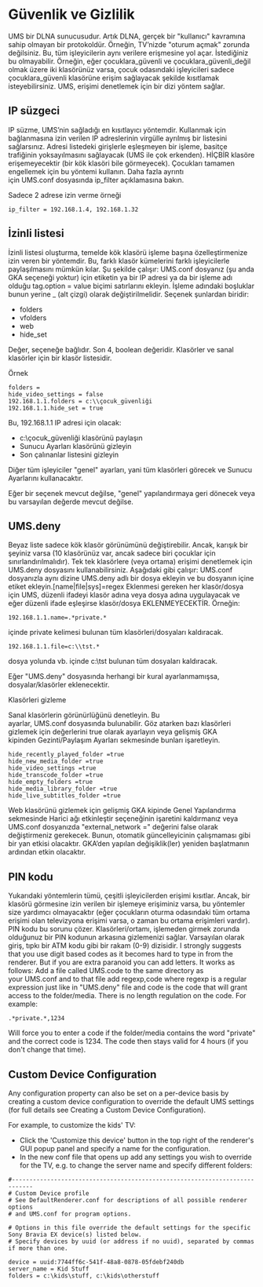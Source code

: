 # Güvenlik ve Gizlilik

UMS bir DLNA sunucusudur. Artık DLNA, gerçek bir "kullanıcı" kavramına sahip olmayan bir protokoldür. Örneğin, TV’nizde "oturum açmak" zorunda değilsiniz. Bu, tüm işleyicilerin aynı verilere erişmesine yol açar. İstediğiniz bu olmayabilir. Örneğin, eğer çocuklara_güvenli ve çocuklara_güvenli_değil olmak üzere iki klasörünüz varsa, çocuk odasındaki işleyicileri sadece çocuklara_güvenli klasörüne erişim sağlayacak şekilde kısıtlamak isteyebilirsiniz. UMS, erişimi denetlemek için bir dizi yöntem sağlar. 

## IP süzgeci

IP süzme, UMS’nin sağladığı en kısıtlayıcı yöntemdir. Kullanmak için bağlanmasına izin verilen IP adreslerinin virgülle ayrılmış bir listesini sağlarsınız. Adresi listedeki girişlerle eşleşmeyen bir işleme, basitçe trafiğinin yoksayılmasını sağlayacak (UMS ile çok erkenden). HİÇBİR klasöre erişemeyecektir (bir kök klasöri bile görmeyecek). Çocukları tamamen engellemek için bu yöntemi kullanın. Daha fazla ayrıntı için UMS.conf dosyasında ip_filter açıklamasına bakın.

Sadece 2 adrese izin verme örneği

```
ip_filter = 192.168.1.4, 192.168.1.32
```

## İzinli listesi

İzinli listesi oluşturma, temelde kök klasörü işleme başına özelleştirmenize izin veren bir yöntemdir. Bu, farklı klasör kümelerini farklı işleyicilerle paylaşılmasını mümkün kılar. Şu şekilde çalışır: UMS.conf dosyanız (şu anda GKA seçeneği yoktur) için etiketin ya bir IP adresi ya da bir işleme adı olduğu tag.option = value biçimi satırlarını ekleyin. İşleme adındaki boşluklar bunun yerine _ (alt çizgi) olarak değiştirilmelidir. Seçenek şunlardan biridir:

- folders
- vfolders
- web
- hide_set

Değer, seçeneğe bağlıdır. Son 4, boolean değeridir. Klasörler ve sanal klasörler için bir klasör listesidir.

Örnek

```
folders = 
hide_video_settings = false
192.168.1.1.folders = c:\\çocuk_güvenliği
192.168.1.1.hide_set = true
```

Bu, 192.168.1.1 IP adresi için olacak:

- c:\çocuk_güvenliği klasörünü paylaşın
- Sunucu Ayarları klasörünü gizleyin
- Son çalınanlar listesini gizleyin

Diğer tüm işleyiciler "genel" ayarları, yani tüm klasörleri görecek ve Sunucu Ayarlarını kullanacaktır.

Eğer bir seçenek mevcut değilse, "genel" yapılandırmaya geri dönecek veya bu varsayılan değerde mevcut değilse.

## UMS.deny

Beyaz liste sadece kök klasör görünümünü değiştirebilir. Ancak, karışık bir şeyiniz varsa (10 klasörünüz var, ancak sadece biri çocuklar için sınırlandırılmalıdır). Tek tek klasörlere (veya ortama) erişimi denetlemek için UMS.deny dosyasını kullanabilirsiniz. Aşağıdaki gibi çalışır: UMS.conf dosyanızla aynı dizine UMS.deny adlı bir dosya ekleyin ve bu dosyanın içine etiket ekleyin.[name|file|sys]=regex Eklenmesi gereken her klasör/dosya için UMS, düzenli ifadeyi klasör adına veya dosya adına uygulayacak ve eğer düzenli ifade eşleşirse klasör/dosya EKLENMEYECEKTİR. Örneğin:
```
192.168.1.1.name=.*private.*
```

içinde private kelimesi bulunan tüm klasörleri/dosyaları kaldıracak.
```
192.168.1.1.file=c:\\tst.*
```

dosya yolunda vb. içinde c:\tst bulunan tüm dosyaları kaldıracak.

Eğer "UMS.deny" dosyasında herhangi bir kural ayarlanmamışsa, dosyalar/klasörler eklenecektir.

Klasörleri gizleme

Sanal klasörlerin görünürlüğünü denetleyin. Bu ayarlar, UMS.conf dosyasında bulunabilir. Göz atarken bazı klasörleri gizlemek için değerlerini true olarak ayarlayın veya gelişmiş GKA kipinden Gezinti/Paylaşım Ayarları sekmesinde bunları işaretleyin.

```
hide_recently_played_folder =true
hide_new_media_folder =true
hide_video_settings =true
hide_transcode_folder =true
hide_empty_folders =true
hide_media_library_folder =true
hide_live_subtitles_folder =true
```

Web klasörünü gizlemek için gelişmiş GKA kipinde Genel Yapılandırma sekmesinde Harici ağı etkinleştir seçeneğinin işaretini kaldırmanız veya UMS.conf dosyanızda "external_network =" değerini false olarak değiştirmeniz gerekecek. Bunun, otomatik güncelleyicinin çalışmaması gibi bir yan etkisi olacaktır. GKA’den yapılan değişiklik(ler) yeniden başlatmanın ardından etkin olacaktır.

## PIN kodu

Yukarıdaki yöntemlerin tümü, çeşitli işleyicilerden erişimi kısıtlar. Ancak, bir klasörü görmesine izin verilen bir işlemeye erişiminiz varsa, bu yöntemler size yardımcı olmayacaktır (eğer çocukların oturma odasındaki tüm ortama erişimi olan televizyona erişimi varsa, o zaman bu ortama erişimleri vardır). PIN kodu bu sorunu çözer. Klasörleri/ortamı, işlemeden girmek zorunda olduğunuz bir PIN kodunun arkasına gizlemenizi sağlar. Varsayılan olarak giriş, tıpkı bir ATM kodu gibi bir rakam (0-9) dizisidir. I strongly suggests that you use digit based codes as it becomes hard to type in from the renderer. But if you are extra paranoid you can add letters. It works as follows: Add a file called UMS.code to the same directory as your UMS.conf and to that file add regexp,code where regexp is a regular expression just like in "UMS.deny" file and code is the code that will grant access to the folder/media. There is no length regulation on the code. For example:
```
.*private.*,1234
```

Will force you to enter a code if the folder/media contains the word "private" and the correct code is 1234. The code then stays valid for 4 hours (if you don't change that time).

## Custom Device Configuration

Any configuration property can also be set on a per-device basis by creating a custom device configuration to override the default UMS settings (for full details see Creating a Custom Device Configuration).

For example, to customize the kids' TV:
- Click the 'Customize this device' button in the top right of the renderer's GUI popup panel and specify a name for the configuration.
- In the new conf file that opens up add any settings you wish to override for the TV, e.g. to change the server name and specify different folders:
```
#----------------------------------------------------------------------------
# Custom Device profile
# See DefaultRenderer.conf for descriptions of all possible renderer options
# and UMS.conf for program options.

# Options in this file override the default settings for the specific Sony Bravia EX device(s) listed below.
# Specify devices by uuid (or address if no uuid), separated by commas if more than one.

device = uuid:7744ff6c-541f-48a8-0878-05fdebf240db
server_name = Kid Stuff
folders = c:\kids\stuff, c:\kids\otherstuff
```
